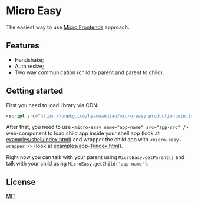 # Micro Easy

The easiest way to use [Micro Frontends](https://micro-frontends.org/) approach.

## Features

- Handshake;
- Auto resize;
- Two way communication (child to parent and parent to child).

## Getting started

First you need to load library via CDN:

```html
<script src="https://unpkg.com/hyanmandian/micro-easy.production.min.js"></script>
```

After that, you need to use `<micro-easy name="app-name" src="app-src" />` web-component to load child app inside your shell app (look at [examples/shell/index.html](https://github.com/hyanmandian/micro-easy/blob/master/examples/shell/index.html)) and wrapper the child app with `<micro-easy-wrapper />` (look at [examples/app-1/index.html](https://github.com/hyanmandian/micro-easy/blob/master/examples/app-1/index.html)).

Right now you can talk with your parent using `MicroEasy.getParent()` and talk with your child using `MicroEasy.getChild('app-name')`.

## License

[MIT](LICENSE)
